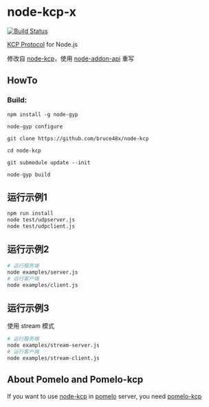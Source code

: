 node-kcp-x
======================================

[![Build Status][1]][2]

[1]: https://api.travis-ci.org/leenjewel/node-kcp.svg?branch=master
[2]: https://travis-ci.org/leenjewel/node-kcp


[KCP Protocol](https://github.com/skywind3000/kcp) for Node.js

修改自 [node-kcp](https://github.com/leenjewel/node-kcp)，使用 [node-addon-api](https://github.com/nodejs/node-addon-api) 重写
## HowTo

### Build:

```
npm install -g node-gyp

node-gyp configure

git clone https://github.com/bruce48x/node-kcp

cd node-kcp

git submodule update --init

node-gyp build
```

## 运行示例1

```sh
npm run install
node test/udpserver.js
node test/udpclient.js
```

## 运行示例2

```sh
# 运行服务端
node examples/server.js
# 运行客户端
node examples/client.js
```

## 运行示例3
使用 stream 模式

```sh
# 运行服务端
node examples/stream-server.js
# 运行客户端
node examples/stream-client.js
```

## About Pomelo and Pomelo-kcp

If you want to use [node-kcp](https://github.com/leenjewel/node-kcp) in [pomelo](https://github.com/NetEase/pomelo/) server, you need [pomelo-kcp](https://github.com/leenjewel/pomelo-kcp)